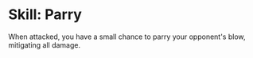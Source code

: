 # Skill: Parry

When attacked, you have a small chance to parry your opponent's blow, mitigating all damage.
